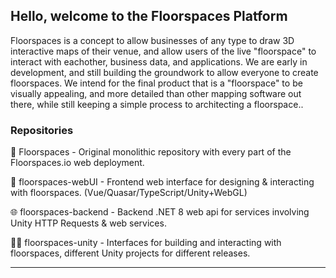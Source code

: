 ## Hello, welcome to the Floorspaces Platform

Floorspaces is a concept to allow businesses of any type to draw 3D interactive maps of their venue, and allow users of the live "floorspace" to interact with eachother, business data, and applications. We are early in development, and still building the groundwork to allow everyone to create floorspaces. We intend for the final product that is a "floorspace" to be visually appealing, and more detailed than other mapping software out there, while still keeping a simple process to architecting a floorspace..

### Repositories

🧱 Floorspaces - Original monolithic repository with every part of the Floorspaces.io web deployment.

🎨 floorspaces-webUI - Frontend web interface for designing & interacting with floorspaces. (Vue/Quasar/TypeScript/Unity+WebGL)

🌐 floorspaces-backend - Backend .NET 8 web api for services involving Unity HTTP Requests & web services.

🧑‍💼 floorspaces-unity - Interfaces for building and interacting with floorspaces, different Unity projects for different releases.

<hr>
